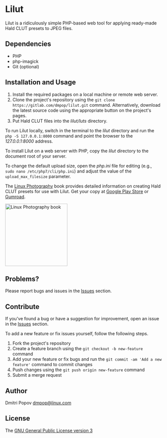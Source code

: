 # Lilut

Lilut is a ridiculously simple PHP-based web tool for applying ready-made Hald CLUT presets to JPEG files.

## Dependencies

- PHP
- php-imagick
- Git (optional)

## Installation and Usage

1. Install the required packages on a local machine or remote web server.
2. Clone the project's repository using the `git clone https://gitlab.com/dmpop/lilut.git` command. Alternatively, download the latest source code using the appropriate button on the project's pages.
3. Put Hald CLUT files into the _lilut/luts_ directory.

To run Lilut locally, switch in the terminal to the _lilut_ directory and  run the `php -S 127.0.0.1:8000` command and point the browser to the _127.0.0.1:8000_ address.

To install Lilut on a web server with PHP, copy the _lilut_ directory to the document root of your server.

To change the default upload size, open the _php.ini_ file for editing (e.g., `sudo nano /etc/php7/cli/php.ini`) and adjust the value of the `upload_max_filesize` parameter.

The [Linux Photography](https://gumroad.com/l/linux-photography) book provides detailed information  on creating Hald CLUT presets for use with Lilut. Get your copy at [Google Play Store](https://play.google.com/store/books/details/Dmitri_Popov_Linux_Photography?id=cO70CwAAQBAJ) or [Gumroad](https://gumroad.com/l/linux-photography).

<img src="https://i.imgur.com/wBgcfSk.jpg" title="Linux Photography book" width="200"/>

## Problems?

Please report bugs and issues in the [Issues](https://gitlab.com/dmpop/lilut/issues) section.

## Contribute

If you've found a bug or have a suggestion for improvement, open an issue in the [Issues](https://gitlab.com/dmpop/lilut/issues) section.

To add a new feature or fix issues yourself, follow the following steps.

1. Fork the project's repository
2. Create a feature branch using the `git checkout -b new-feature` command
3. Add your new feature or fix bugs and run the `git commit -am 'Add a new feature'` command to commit changes
4. Push changes using the `git push origin new-feature` command
5. Submit a merge request

## Author

Dmitri Popov [dmpop@linux.com](mailto:dmpop@linux.com)

## License

The [GNU General Public License version 3](http://www.gnu.org/licenses/gpl-3.0.en.html)
 
